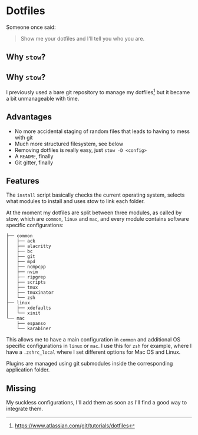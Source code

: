 # Dotfiles

Someone once said:
> Show me your dotfiles and I'll tell you who you are.

## Why `stow`?

## Why `stow`?

I previously used a bare git repository to manage my dotfiles[^1] but it became a bit unmanageable with time.

## Advantages
* No more accidental staging of random files that leads to having to mess with git
* Much more structured filesystem, see below
* Removing dotfiles is really easy, just `stow -D <config>`
* A `README`, finally
* Git gitter, finally

## Features

The `install` script basically checks the current operating system, selects what modules to install and uses stow to link each folder.

At the moment my dotfiles are split between three modules, as called by stow, which are `common`, `linux` and `mac`, and every module contains software specific configurations:

```
├── common
│   ├── ack
│   ├── alacritty
│   ├── bc
│   ├── git
│   ├── mpd
│   ├── ncmpcpp
│   ├── nvim
│   ├── ripgrep
│   ├── scripts
│   ├── tmux
│   ├── tmuxinator
│   └── zsh
├── linux
│   ├── xdefaults
│   └── xinit
└── mac
    ├── espanso
    └── karabiner
```

This allows me to have a main configuration in `common` and additional OS specific configurations in `linux` or `mac`. I use this for `zsh` for example, where I have a `.zshrc_local` where I set different options for Mac OS and Linux.

Plugins are managed using git submodules inside the corresponding application
folder.

## Missing
My suckless configurations, I'll add them as soon as I'll find a good way to
integrate them.


[^1]: https://www.atlassian.com/git/tutorials/dotfiles
